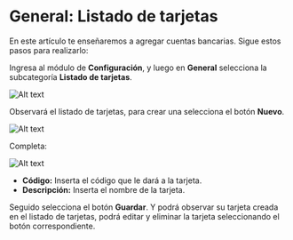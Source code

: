 # General: Listado de tarjetas

En este artículo te enseñaremos a agregar cuentas bancarias. Sigue estos pasos para realizarlo:

Ingresa al módulo de **Configuración**, y luego en **General** selecciona la subcategoría **Listado de tarjetas**.

![Alt text](img/tarjetas1.jpg)

Observará el listado de tarjetas, para crear una selecciona el botón **Nuevo**.

![Alt text](img/tarjetas3.jpg)

Completa:

![Alt text](img/tarjetas4.jpg)

* **Código:** Inserta el código que le dará a la tarjeta.
* **Descripción:** Inserta el nombre de la tarjeta.
  
Seguido selecciona el botón **Guardar**. Y podrá observar su tarjeta creada en el listado de tarjetas, podrá editar y eliminar la tarjeta seleccionando el botón correspondiente.
